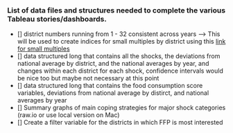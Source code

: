 ### List of data files and structures needed to complete the various Tableau stories/dashboards.

- [] district numbers running from 1 - 32 consistent across years --> This will be used to create indices for small multiples by district using this [link for small multiples](http://www.datablick.com/blog/2016/03/07/dynamic-small-multiples-in-tableau-by-chris-demartini)  
- [] data structured long that contains all the shocks, the deviations from national average by district, and the national averages by year, and changes within each district for each shock, confidence intervals would be nice too but maybe not necessary at this point  
- [] data structured long that contains the food consumption score variables, deviations from national average by distirct, and national averages by year
- [] Summary graphs of main coping strategies for major shock categories (raw.io or use local version on Mac)
- [] Create a filter variable for the districts in which FFP is most interested  
